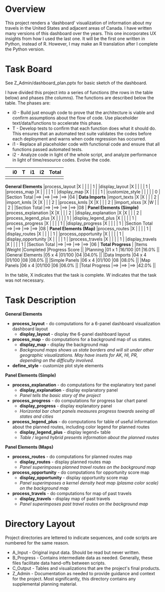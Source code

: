 # Overview
This project renders a 'dashboard' visualization of information about my travels
in the United States and adjacent areas of Canada. I have written many versions
of this dashboard over the years.  This one incorporates UX insights from how I
used the last one.  It will be the first one written in Python, instead of R.
However, I may make an R translation after I complete the Python version.

# Task Board
See Z_Admin/dashboard_plan.pptx for basic sketch of the dashboard.

I have divided this project into a series of functions (the rows in the table
below) and phases (the columns).  The functions are described below the table.
The phases are:
+ i0 - Build just enough code to prove that the architecture is viable and
confirm assumptions about the flow of code.  Use placeholder text/data/functions
 to accelerate this phase.
+ T - Develop tests to confirm that each function does what it should do.
This ensures that an automated test suite validates the codes before each
deployment and warns when code regression has occurred.
+ i1 - Replace all placeholder code with functional code and ensure that
all functions passed automated tests.
+ i2 - Analyze code in light of the whole script, and analyze performance
in light of time/resource codes.  Evolve the code.

|                     |i0  |T   |i1  |i2  |Total |
|:--------------------|:-- |:-- |:-- |:-- |:---- |
|                     |    |    |    |    |      |
**General Elements**
|process_layout       |X   |    |    |    | 1    |
|display_layout       |X   |    |    |    | 1    |
|process_map          |X   |    |    |    | 1    |
|display_map          |X   |    |    |    | 1    |
|customize_style      |    |    |    |    | 0    |
|Section Total        |==> |==> |==> |==> |04    |
**Data Imports**
|import_texts         |X   |X   |    |    | 2    |
|import_kmls          |X   |X   |    |    | 2    |
|process_kmls         |X   |X   |    |    | 2    |
|import_xlsxs         |X   |W   |    |    | 2    |
|Section Total        |==> |==> |==> |==> |08    |
**Panel Elements (Simple)**
|process_explanation  |X   |X   |    |    | 2    |
|display_explanation  |X   |X   |    |    | 2    |
|process_legend_plus  |X   |    |    |    | 1    |
|display_legend_plus  |X   |    |    |    | 1    |
|process_progress     |X   |    |    |    | 1    |
|display_progress     |X   |    |    |    | 1    |
|Section Total        |==> |==> |==> |==> |08    |
**Panel Elements (Map)**
|process_routes       |X   |    |    |    | 1    |
|display_routes       |X   |    |    |    | 1    |
|process_opportunity  |X   |    |    |    | 1    |
|display_opportunity  |X   |    |    |    | 1    |
|process_travels      |X   |    |    |    | 1    |
|display_travels      |X   |    |    |    | 1    |
|Section Total        |==> |==> |==> |==> |06    |
**Total Progress**
|                     |Items  |Weight  |Completed |Progress Score ||
|Planning             |01 x 1 |16/100  |01        |16.0%          ||
|General Elements     |05 x 4 |01/100  |04        |04.0%          ||
|Data Imports         |04 x 4 |01/100  |08        |08.0%          ||
|Simple Panels        |06 x 4 |01/100  |08        |08.0%          ||
|Map Panels           |06 x 4 |01/100  |06        |06.0%          ||
|Total Progress       |==>    |==>     |==>       |42.0%          ||

In the table, X indicates that the task is complete.  W indicates that the task was not necessary.

# Task Description

**General Elements**
+ **process_layout** - do computations for a 6-panel dashboard visualization
dashboard layout
  + **display_layout** - display the 6-panel dashboard layout
+ **process_map** - do computations for a background map of us states.
  + **display_map** - display the background map
  + *Background maps shows us state borders and will sit under other geographic
    visualizations.  May have insets for AK, HI, PR, depending on the difficulty
    involved.*
+ **define_style** - customize plot style elements

**Panel Elements (Simple)**
+ **process_explanation** - do computations for the explanatory text panel
  + **display_explanation** - display explanatory panel
  + *Panel tells the basic story of the project*
+ **process_progress** - do computations for progress bar chart panel
  + **display_progress** - display explanatory panel
  + *Horizontal bar chart panels measures progress towards seeing all states
    and cities*
+ **process_legend_plus** - do computations for table of useful information
  about the planned routes, including color legend for planned routes
  + **display_legend_plus** - display legend+ table
  + *Table / legend hybrid presents information about the planned routes*

**Panel Elements (Maps)**
+ **process_routes** - do computations for planned routes map
  + **display_routes** - display planned routes map
  + *Panel superimposes planned travel routes on the background map*
+ **process_opportunity** - do computations for opportunity score map
  + **display_opportunity** - display opportunity score map
  + *Panel superimposes a kernel density heat map (plasma color scale) on the
    background map*
+ **process_travels** - do computations for map of past travels
  + **display_travels** - display map of past travels
  + *Panel superimposes past travel routes on the background map*

# Directory Layout
Project directories are lettered to indicate sequences, and code scripts are
numbered for the same reason.
+ A_Input - Original input data.  Should be read but never written.
+ B_Progress - Contains intermediate data as needed.  Generally, these files
facilitate data hand-offs between scripts.
+ C_Output - Tables and visualizations that are the project's final products.
+ Z_Admin - Documentation as needed to provide guidance and context for the
project. Most significantly, this directory contains any supplemental planning material.
